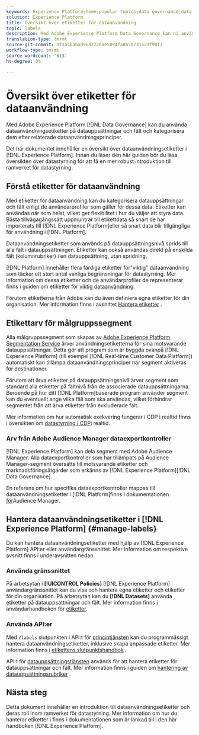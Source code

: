 ```yaml
---
keywords: Experience Platform;home;popular topics;data governance;data usage label api;policy service api;data usage labels overview
solution: Experience Platform
title: Översikt över etiketter för dataanvändning
topic: labels
description: Med Adobe Experience Platform Data Governance kan ni använda dataanvändningsetiketter på datauppsättningar och fält och kategorisera varje dataanvändning enligt relaterade policyer för dataanvändning. Det här dokumentet innehåller en översikt över dataanvändningsetiketter i Experience Platform.
translation-type: tm+mt
source-git-commit: 0f3a4ba6ad96d2226ae5094fa8b5073152df90f7
workflow-type: tm+mt
source-wordcount: '613'
ht-degree: 0%

---
```



# Översikt över etiketter för dataanvändning

Med Adobe Experience Platform [!DNL Data Governance] kan du använda dataanvändningsetiketter på datauppsättningar och fält och kategorisera dem efter relaterade dataanvändningsprinciper.

Det här dokumentet innehåller en översikt över dataanvändningsetiketter i [!DNL Experience Platform]. Innan du läser den här guiden bör du läsa översikten över [](../home.md) datastyrning för att få en mer robust introduktion till ramverket för datastyrning.

## Förstå etiketter för dataanvändning

Med etiketter för dataanvändning kan du kategorisera datauppsättningar och fält enligt de användarprofiler som gäller för dessa data. Etiketter kan användas när som helst, vilket ger flexibilitet i hur du väljer att styra data. Bästa tillvägagångssätt uppmuntrar till etikettdata så snart de har importerats till [!DNL Experience Platform]eller så snart data blir tillgängliga för användning i [!DNL Platform].

Dataanvändningsetiketter som används på datauppsättningsnivå sprids till alla fält i datauppsättningen. Etiketter kan också användas direkt på enskilda fält (kolumnrubriker) i en datauppsättning, utan spridning.

[!DNL Platform] innehåller flera färdiga etiketter för&quot;viktig&quot; dataanvändning som täcker ett stort antal vanliga begränsningar för datastyrning. Mer information om dessa etiketter och de användarprofiler de representerar finns i guiden om etiketter för [viktig dataanvändning](reference.md).

Förutom etiketterna från Adobe kan du även definiera egna etiketter för din organisation. Mer information finns i avsnittet [Hantera etiketter](#manage-labels) .

## Etikettarv för målgruppssegment

Alla målgruppssegment som skapas av [Adobe Experience Platform Segmentation Service](../../segmentation/home.md) ärver användningsetiketterna för sina motsvarande datauppsättningar. Detta gör att program som är byggda ovanpå [!DNL Experience Platform] (till exempel [!DNL Real-time Customer Data Platform]) automatiskt kan tillämpa dataanvändningsprinciper när segment aktiveras för destinationer.

Förutom att ärva etiketter på datauppsättningsnivå ärver segment som standard alla etiketter på fältnivå från de associerade datauppsättningarna. Beroende på hur ditt [!DNL Platform]baserade program använder segment kan du eventuellt ange vilka fält som ska användas, vilket förhindrar segmentet från att ärva etiketter från exkluderade fält.

Mer information om hur automatisk exekvering fungerar i CDP i realtid finns i översikten om [datastyrning i CDP](../../rtcdp/privacy/data-governance-overview.md#enforce-data-usage-compliance)i realtid.

### Arv från Adobe Audience Manager dataexportkontroller

[!DNL Experience Platform] kan dela segment med Adobe Audience Manager. Alla dataexportkontroller som har tillämpats på Audience Manager-segment översätts till motsvarande etiketter och marknadsföringsåtgärder som erkänns av [!DNL Experience Platform][!DNL Data Governance].

En referens om hur specifika dataexportkontroller mappas till dataanvändningsetiketter i [!DNL Platform]finns i dokumentationen [för](https://docs.adobe.com/content/help/en/audience-manager/user-guide/implementation-integration-guides/integration-experience-platform/aam-aep-audience-sharing.html#aam-data-export-control-in-aep)Audience Manager.

## Hantera dataanvändningsetiketter i [!DNL Experience Platform] {#manage-labels}

Du kan hantera dataanvändningsetiketter med hjälp av [!DNL Experience Platform] API:er eller användargränssnittet. Mer information om respektive avsnitt finns i underavsnitten nedan.

### Använda gränssnittet

På arbetsytan i **[!UICONTROL Policies]** [!DNL Experience Platform] användargränssnittet kan du visa och hantera egna etiketter och etiketter för din organisation. På arbetsytan kan du **[!DNL Datasets]** använda etiketter på datauppsättningar och fält. Mer information finns i användarhandboken för [etiketter](user-guide.md).

### Använda API:er

Med `/labels` slutpunkten i API:t för [principtjänsten](https://www.adobe.io/apis/experienceplatform/home/api-reference.html#!acpdr/swagger-specs/dule-policy-service.yaml) kan du programmässigt hantera dataanvändningsetiketter, inklusive skapa anpassade etiketter. Mer information finns i [etikettens slutpunktshandbok](../api/labels.md) .

API:t för [datauppsättningstjänsten](https://www.adobe.io/apis/experienceplatform/home/api-reference.html#!acpdr/swagger-specs/dataset-service.yaml) används för att hantera etiketter för datauppsättningar och fält. Mer information finns i guiden om [hantering av datauppsättningsrubriker](./dataset-api.md) .

## Nästa steg

Detta dokument innehåller en introduktion till dataanvändningsetiketter och deras roll inom ramverket för datastyrning. Mer information om hur du hanterar etiketter i finns i dokumentationen som är länkad till i den här handboken [!DNL Experience Platform].